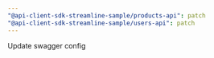 ```yaml
---
"@api-client-sdk-streamline-sample/products-api": patch
"@api-client-sdk-streamline-sample/users-api": patch
---
```


Update swagger config
